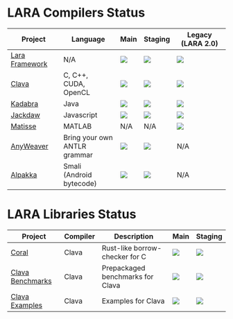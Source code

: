 # LARA Compilers Status

| Project | Language | Main | Staging | Legacy (LARA 2.0) |
| ------- | -------- | ---- | ------- | ----------------- |
| [Lara Framework](https://github.com/specs-feup/lara-framework) | N/A | ![](https://github.com/specs-feup/lara-framework/actions/workflows/ant-main.yml/badge.svg) | ![](https://github.com/specs-feup/lara-framework/actions/workflows/ant-staging.yml/badge.svg) | ![](https://github.com/specs-feup/lara-framework/actions/workflows/ant-lara-2.0-legacy.yml/badge.svg) |
| [Clava](https://github.com/specs-feup/clava)                   | C, C++,<br> CUDA, OpenCL | ![](https://github.com/specs-feup/clava/actions/workflows/ant-main.yml/badge.svg) | ![](https://github.com/specs-feup/clava/actions/workflows/ant-staging.yml/badge.svg) | ![](https://github.com/specs-feup/clava/actions/workflows/ant-lara-2.0-legacy.yml/badge.svg) |
| [Kadabra](https://github.com/specs-feup/kadabra)               | Java | ![](https://github.com/specs-feup/kadabra/actions/workflows/ant-main.yml/badge.svg) | ![](https://github.com/specs-feup/kadabra/actions/workflows/ant-staging.yml/badge.svg) | ![](https://github.com/specs-feup/kadabra/actions/workflows/ant-lara-2.0-legacy.yml/badge.svg) |
| [Jackdaw](https://github.com/specs-feup/jsweaver)              | Javascript | ![](https://github.com/specs-feup/jsweaver/actions/workflows/ant-main.yml/badge.svg) | ![](https://github.com/specs-feup/jsweaver/actions/workflows/ant-staging.yml/badge.svg) | ![](https://github.com/specs-feup/jsweaver/actions/workflows/ant-lara-2.0-legacy.yml/badge.svg) |
| [Matisse](https://github.com/specs-feup/matisse)               | MATLAB | N/A | N/A | ![](https://github.com/specs-feup/matisse/actions/workflows/ant-lara-2.0-legacy.yml/badge.svg) |
| [AnyWeaver](https://github.com/specs-feup/anyweaver)           | Bring your own<br> ANTLR grammar | ![](https://github.com/specs-feup/anyweaver/actions/workflows/main.yml/badge.svg) | ![](https://github.com/specs-feup/anyweaver/actions/workflows/staging.yml/badge.svg) | N/A |
| [Alpakka](https://github.com/specs-feup/alpakka)               | Smali<br> (Android bytecode) | ![](https://github.com/specs-feup/alpakka/actions/workflows/main.yml/badge.svg) | ![](https://github.com/specs-feup/alpakka/actions/workflows/staging.yml/badge.svg) | N/A |


# LARA Libraries Status

| Project | Compiler | Description | Main | Staging |
| ------- | -------- | ----------- | ---- | ------- |
[Coral](https://github.com/specs-feup/coral) | Clava | Rust-like borrow-checker for C | ![](https://github.com/specs-feup/coral/actions/workflows/main.yml/badge.svg) | ![](https://github.com/specs-feup/coral/actions/workflows/staging.yml/badge.svg) |
[Clava Benchmarks](https://github.com/specs-feup/clava-benchmarks-tests) | Clava | Prepackaged benchmarks for Clava | ![](https://github.com/specs-feup/clava-benchmarks-tests/actions/workflows/main.yml/badge.svg) | ![](https://github.com/specs-feup/clava-benchmarks-tests/actions/workflows/staging.yml/badge.svg) |
[Clava Examples](https://github.com/specs-feup/clava-examples) | Clava | Examples for Clava | ![](https://github.com/specs-feup/clava-examples/actions/workflows/main.yml/badge.svg) | ![](https://github.com/specs-feup/clava-examples/actions/workflows/staging.yml/badge.svg) |

